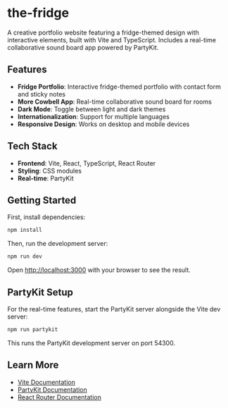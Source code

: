 # the-fridge

A creative portfolio website featuring a fridge-themed design with interactive elements, built with Vite and TypeScript. Includes a real-time collaborative sound board app powered by PartyKit.

## Features

- **Fridge Portfolio**: Interactive fridge-themed portfolio with contact form and sticky notes
- **More Cowbell App**: Real-time collaborative sound board for rooms
- **Dark Mode**: Toggle between light and dark themes
- **Internationalization**: Support for multiple languages
- **Responsive Design**: Works on desktop and mobile devices

## Tech Stack

- **Frontend**: Vite, React, TypeScript, React Router
- **Styling**: CSS modules
- **Real-time**: PartyKit

## Getting Started

First, install dependencies:

```bash
npm install
```

Then, run the development server:

```bash
npm run dev
```

Open [http://localhost:3000](http://localhost:3000) with your browser to see the result.

## PartyKit Setup

For the real-time features, start the PartyKit server alongside the Vite dev server:

```bash
npm run partykit
```

This runs the PartyKit development server on port 54300.

## Learn More

- [Vite Documentation](https://vitejs.dev/)
- [PartyKit Documentation](https://docs.partykit.io)
- [React Router Documentation](https://reactrouter.com/home)
